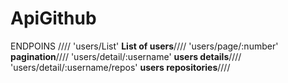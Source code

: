 # ApiGithub
ENDPOINS 
////
'users/List' **List of users**////
'users/page/:number' **pagination**////
'users/detail/:username' **users details**////
'users/detail/:username/repos' **users repositories**////
